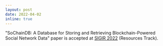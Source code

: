 ```yaml
---
layout: post
date: 2022-04-02
inline: true
---
```


"SoChainDB: A Database for Storing and Retrieving Blockchain-Powered Social Network Data" paper is accepted at [SIGIR 2022](https://sigir.org/sigir2022/) (Resources Track).
